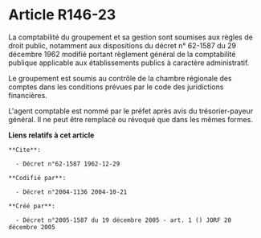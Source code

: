 # Article R146-23

La comptabilité du groupement et sa gestion sont soumises aux règles de droit public, notamment aux dispositions du décret n°
62-1587 du 29 décembre 1962 modifié portant règlement général de la comptabilité publique applicable aux établissements
publics à caractère administratif.

Le groupement est soumis au contrôle de la chambre régionale des comptes dans les conditions prévues par le code des
juridictions financières.

L'agent comptable est nommé par le préfet après avis du trésorier-payeur général. Il ne peut être remplacé ou révoqué que
dans les mêmes formes.

**Liens relatifs à cet article**

	**Cite**:

	  - Décret n°62-1587 1962-12-29

	**Codifié par**:

	  - Décret n°2004-1136 2004-10-21

	**Créé par**:

	  - Décret n°2005-1587 du 19 décembre 2005 - art. 1 () JORF 20 décembre 2005
